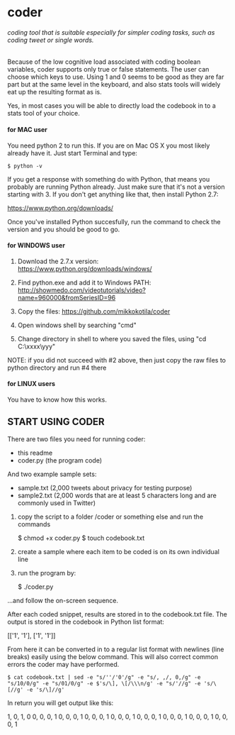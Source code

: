 # coder
###### coding tool that is suitable especially for simpler coding tasks, such as coding tweet or single words. 

Because of the low cognitive load associated with coding boolean variables, coder supports only true or false statements. The user can choose which keys to use. Using 1 and 0 seems to be good as they are far part but at the same level in the keyboard, and also stats tools will widely eat up the resulting format as is. 

Yes, in most cases you will be able to directly load the codebook in to a stats tool of your choice. 

#### for MAC user

You need python 2 to run this. If you are on Mac OS X you most likely already have it. Just start Terminal and type: 

    $ python -v
    
If you get a response with something do with Python, that means you probably are running Python already. Just make sure that it's not a version starting with 3. If you don't get anything like that, then install Python 2.7:

https://www.python.org/downloads/

Once you've installed Python succesfully, run the command to check the version and you should be good to go.

#### for WINDOWS user

1. Download the 2.7.x version:
https://www.python.org/downloads/windows/

2. Find python.exe and add it to Windows PATH:
http://showmedo.com/videotutorials/video?name=960000&fromSeriesID=96

3. Copy the files:
https://github.com/mikkokotila/coder

4. Open windows shell by searching "cmd"

5. Change directory in shell to where you saved the files, using "cd C:\xxxx\yyy"


NOTE: if you did not succeed with #2 above, then just copy the raw files to python directory and run #4 there

#### for LINUX users

You have to know how this works. 

## START USING CODER

There are two files you need for running coder: 

- this readme
- coder.py (the program code)

And two example sample sets:

- sample.txt (2,000 tweets about privacy for testing purpose)
- sample2.txt (2,000 words that are at least 5 characters long and are commonly used in Twitter)


1) copy the script to a folder /coder or something else and run the commands

    $ chmod +x coder.py
    $ touch codebook.txt 

2) create a sample where each item to be coded is on its own individual line

3) run the program by: 

    $ ./coder.py

...and follow the on-screen sequence. 

After each coded snippet, results are stored in to the codebook.txt file. The output is stored in the codebook in Python list format: 

[['1', '1'], ['1', '1']]

From here it can be converted in to a regular list format with newlines (line breaks) easily using the below command. This will also correct common errors the coder may have performed.

    $ cat codebook.txt | sed -e "s/''/'0'/g" -e "s/, ,/, 0,/g" -e "s/10/0/g" -e "s/01/0/g" -e $'s/\], \[/\\\n/g' -e "s/'//g" -e 's/\[//g' -e 's/\]//g'
   
In return you will get output like this: 

1, 0, 1, 0
0, 0, 0, 1
0, 0, 0, 1
0, 0, 0, 1
0, 0, 0, 1
0, 0, 0, 1
0, 0, 0, 1
0, 0, 0, 1
0, 0, 0, 1
